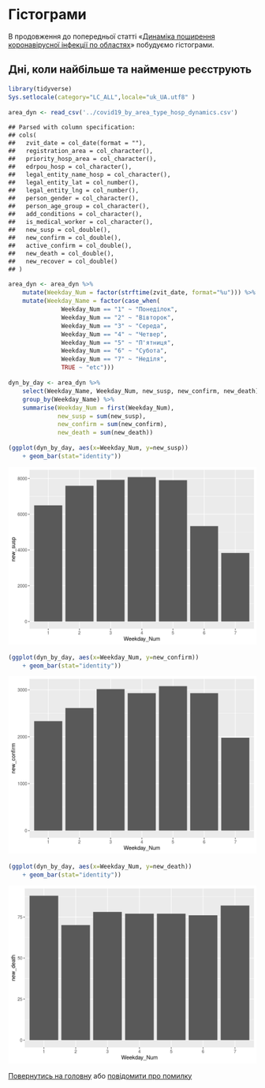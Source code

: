 Гістограми
================

В продовження до попередньої статті «[Динаміка поширення коронавірусної інфекції по областях](regions_dyn.html)» побудуємо гістограми.

Дні, коли найбільше та найменше реєструють
------------------------------------------

``` r
library(tidyverse)
Sys.setlocale(category="LC_ALL",locale="uk_UA.utf8" )
```

``` r
area_dyn <- read_csv('../covid19_by_area_type_hosp_dynamics.csv')
```

    ## Parsed with column specification:
    ## cols(
    ##   zvit_date = col_date(format = ""),
    ##   registration_area = col_character(),
    ##   priority_hosp_area = col_character(),
    ##   edrpou_hosp = col_character(),
    ##   legal_entity_name_hosp = col_character(),
    ##   legal_entity_lat = col_number(),
    ##   legal_entity_lng = col_number(),
    ##   person_gender = col_character(),
    ##   person_age_group = col_character(),
    ##   add_conditions = col_character(),
    ##   is_medical_worker = col_character(),
    ##   new_susp = col_double(),
    ##   new_confirm = col_double(),
    ##   active_confirm = col_double(),
    ##   new_death = col_double(),
    ##   new_recover = col_double()
    ## )

``` r
area_dyn <- area_dyn %>%
    mutate(Weekday_Num = factor(strftime(zvit_date, format="%u"))) %>%
    mutate(Weekday_Name = factor(case_when(
               Weekday_Num == "1" ~ "Понеділок",
               Weekday_Num == "2" ~ "Вівторок",
               Weekday_Num == "3" ~ "Середа",
               Weekday_Num == "4" ~ "Четвер",
               Weekday_Num == "5" ~ "П'ятниця",
               Weekday_Num == "6" ~ "Субота",
               Weekday_Num == "7" ~ "Неділя",
               TRUE ~ "etc")))
```

``` r
dyn_by_day <- area_dyn %>%
    select(Weekday_Name, Weekday_Num, new_susp, new_confirm, new_death) %>%
    group_by(Weekday_Name) %>%
    summarise(Weekday_Num = first(Weekday_Num),
              new_susp = sum(new_susp),
              new_confirm = sum(new_confirm),
              new_death = sum(new_death))
```

``` r
(ggplot(dyn_by_day, aes(x=Weekday_Num, y=new_susp))
    + geom_bar(stat="identity"))
```

<img src="fig_histograms_dyn/unnamed-chunk-6-1.png" width="672" />

``` r
(ggplot(dyn_by_day, aes(x=Weekday_Num, y=new_confirm))
    + geom_bar(stat="identity"))
```

<img src="fig_histograms_dyn/unnamed-chunk-7-1.png" width="672" />

``` r
(ggplot(dyn_by_day, aes(x=Weekday_Num, y=new_death))
    + geom_bar(stat="identity"))
```

<img src="fig_histograms_dyn/unnamed-chunk-8-1.png" width="672" />

[Повернутись на головну](index.html) або [повідомити про помилку]((https://github.com/vityok/covid19_ua/issues))
